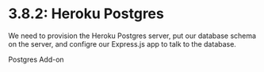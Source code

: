 # 3.8.2: Heroku Postgres

We need to provision the Heroku Postgres server, put our database schema on the server, and configre our Express.js app to talk to the database.

Postgres Add-on

